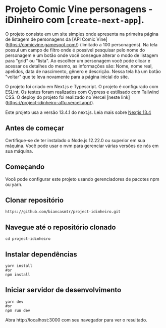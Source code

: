# Projeto Comic Vine personagens - iDinheiro com [`create-next-app`].

O projeto consiste em um site simples onde apresenta na primeira página de listagem de personagens da [API Comic Vine] (https://comicvine.gamespot.com/) (limitado a 100 personagens). Na tela possui um campo de filtro onde é possível pesquisar pelo nome do personagem e um botão onde você consegue alterar o modo de listagem para "grid" ou "lista". Ao escolher um personagem você pode clicar e acessar os detalhes do mesmo, as informações são: Nome, nome real, apelidos, data de nascimento, gênero e descrição. Nessa tela há um botão "voltar" que te leva novamente para a página inicial do site.

O projeto foi criado em Next.js e Typescript. O projeto é configurado com ESLint. Os testes foram realizados com Cypress e estilisado com Tailwind CSS. O deploy do projeto foi realizado no Vercel [neste link] (https://project-idinheiro-affu.vercel.app/).

Este projeto usa a versão 13.4.1 do next.js. Leia mais sobre [Nextjs 13.4](https://nextjs.org/blog/next-13-4)

## Antes de começar

Certifique-se de ter instalado o Node.js 12.22.0 ou superior em sua máquina. Você pode usar o nvm para gerenciar várias versões de nós em sua máquina.

## Começando

Você pode configurar este projeto usando gerenciadores de pacotes npm ou yarn.

## Clonar repositório

``` 
https://github.com/biancasmtr/project-idinheiro.git
```

## Navegue até o repositório clonado

``` 
cd project-idinheiro
```

## Instalar dependências

``` 
yarn install
#or
npm install
```

## Iniciar servidor de desenvolvimento

``` 
yarn dev
#or
npm run dev
```

Abra http://localhost:3000 com seu navegador para ver o resultado.

